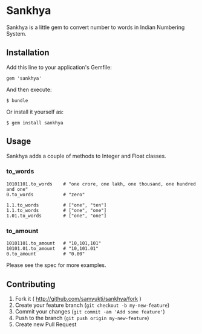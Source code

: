 # Sankhya

Sankhya is a little gem to convert number to words in Indian Numbering System.

## Installation

Add this line to your application's Gemfile:

    gem 'sankhya'

And then execute:

    $ bundle

Or install it yourself as:

    $ gem install sankhya

## Usage

Sankhya adds a couple of methods to Integer and Float classes.

### to_words

    10101101.to_words    # "one crore, one lakh, one thousand, one hundred and one"
    0.to_words           # "zero"

    1.1.to_words         # ["one", "ten"]
    1.1.to_words         # ["one", "one"]
    1.01.to_words        # ["one", "one"]

### to_amount

    10101101.to_amount   # "10,101,101"
    10101.01.to_amount   # "10,101.01"
    0.to_amount          # "0.00"

Please see the spec for more examples.

## Contributing

1. Fork it ( http://github.com/samyukti/sankhya/fork )
2. Create your feature branch (`git checkout -b my-new-feature`)
3. Commit your changes (`git commit -am 'Add some feature'`)
4. Push to the branch (`git push origin my-new-feature`)
5. Create new Pull Request

